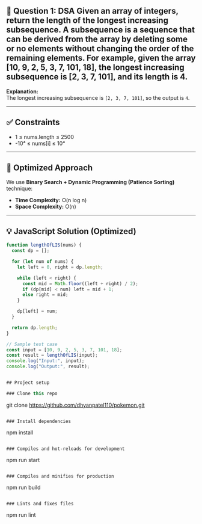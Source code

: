 ## 📘 Question 1: DSA Given an array of integers, return the length of the longest increasing subsequence. A subsequence is a sequence that can be derived from the array by deleting some or no elements without changing the order of the remaining elements. For example, given the array [10, 9, 2, 5, 3, 7, 101, 18], the longest increasing subsequence is [2, 3, 7, 101], and its length is 4.

**Explanation:**  
The longest increasing subsequence is `[2, 3, 7, 101]`, so the output is `4`.

---

## ✅ Constraints

- 1 ≤ nums.length ≤ 2500  
- -10⁴ ≤ nums[i] ≤ 10⁴

---

## 🚀 Optimized Approach

We use **Binary Search + Dynamic Programming (Patience Sorting)** technique:

- **Time Complexity:** O(n log n)  
- **Space Complexity:** O(n)

---

## 💡 JavaScript Solution (Optimized)

```js
function lengthOfLIS(nums) {
  const dp = [];

  for (let num of nums) {
    let left = 0, right = dp.length;

    while (left < right) {
      const mid = Math.floor((left + right) / 2);
      if (dp[mid] < num) left = mid + 1;
      else right = mid;
    }

    dp[left] = num;
  }

  return dp.length;
}

// Sample test case
const input = [10, 9, 2, 5, 3, 7, 101, 18];
const result = lengthOfLIS(input);
console.log("Input:", input);
console.log("Output:", result);


## Project setup

### Clone this repo

```
git clone https://github.com/dhyanpatel110/pokemon.git
```

### Install dependencies

```
npm install
```

### Compiles and hot-reloads for development

```
npm run start
```

### Compiles and minifies for production

```
npm run build
```

### Lints and fixes files

```
npm run lint
```
